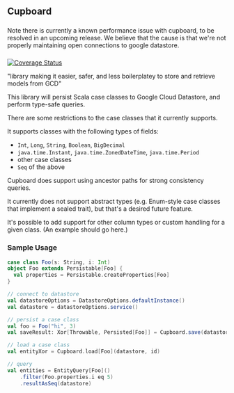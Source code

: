 ## Cupboard

###
Note there is currently a known performance issue with cupboard, to be resolved in an upcoming release.
We believe that the cause is that we're not properly maintaining open connections to google datastore.
###

[![Coverage Status](https://coveralls.io/repos/github/meetup/cupboard/badge.svg?branch=master&t=iBRIRu)](https://coveralls.io/github/meetup/cupboard?branch=master)

"library making it easier, safer, and less boilerplatey to store and retrieve models from GCD"

This library will persist Scala case classes to Google Cloud Datastore, and perform type-safe queries.

There are some restrictions to the case classes that it currently supports.

It supports classes with the following types of fields:
* `Int`, `Long`, `String`, `Boolean`, `BigDecimal`
* `java.time.Instant`, `java.time.ZonedDateTime`, `java.time.Period`
* other case classes
* `Seq` of the above

Cupboard does support using ancestor paths for strong consistency queries.

It currently does not support abstract types (e.g. Enum-style case classes that implement a sealed trait), but
that's a desired future feature.

It's possible to add support for other column types or custom handling for a given class.
(An example should go here.)

### Sample Usage

```scala
case class Foo(s: String, i: Int)
object Foo extends Persistable[Foo] {
  val properties = Persistable.createProperties[Foo]
}

// connect to datastore
val datastoreOptions = DatastoreOptions.defaultInstance()
val datastore = datastoreOptions.service()

// persist a case class
val foo = Foo("hi", 3)
val saveResult: Xor[Throwable, Persisted[Foo]] = Cupboard.save(datastore, foo)

// load a case class
val entityXor = Cupboard.load[Foo](datastore, id)

// query
val entities = EntityQuery[Foo]()
    .filter(Foo.properties.i eq 5)
    .resultAsSeq(datastore)
    
```



